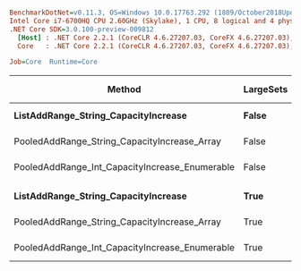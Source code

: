 ``` ini

BenchmarkDotNet=v0.11.3, OS=Windows 10.0.17763.292 (1809/October2018Update/Redstone5)
Intel Core i7-6700HQ CPU 2.60GHz (Skylake), 1 CPU, 8 logical and 4 physical cores
.NET Core SDK=3.0.100-preview-009812
  [Host] : .NET Core 2.2.1 (CoreCLR 4.6.27207.03, CoreFX 4.6.27207.03), 64bit RyuJIT
  Core   : .NET Core 2.2.1 (CoreCLR 4.6.27207.03, CoreFX 4.6.27207.03), 64bit RyuJIT

Job=Core  Runtime=Core  

```
|                                         Method | LargeSets |       Mean |     Error |     StdDev | Ratio | Gen 0/1k Op | Gen 1/1k Op | Gen 2/1k Op | Allocated Memory/Op |
|----------------------------------------------- |---------- |-----------:|----------:|-----------:|------:|------------:|------------:|------------:|--------------------:|
|           **ListAddRange_String_CapacityIncrease** |     **False** | **1,945.2 us** | **20.907 us** |  **18.533 us** |  **1.00** |   **1046.8750** |    **996.0938** |    **996.0938** |           **5243382 B** |
|   PooledAddRange_String_CapacityIncrease_Array |     False | 1,206.1 us |  6.552 us |   6.129 us |  0.62 |           - |           - |           - |                40 B |
| PooledAddRange_Int_CapacityIncrease_Enumerable |     False | 1,032.3 us |  4.828 us |   4.280 us |  0.53 |           - |           - |           - |                40 B |
|                                                |           |            |           |            |       |             |             |             |                     |
|           **ListAddRange_String_CapacityIncrease** |      **True** | **2,229.3 us** | **54.794 us** | **161.560 us** |  **1.00** |    **187.5000** |    **164.0625** |    **164.0625** |           **5040501 B** |
|   PooledAddRange_String_CapacityIncrease_Array |      True |   364.6 us |  1.956 us |   1.734 us |  0.16 |           - |           - |           - |                40 B |
| PooledAddRange_Int_CapacityIncrease_Enumerable |      True |   367.6 us |  1.240 us |   1.160 us |  0.16 |           - |           - |           - |                40 B |
